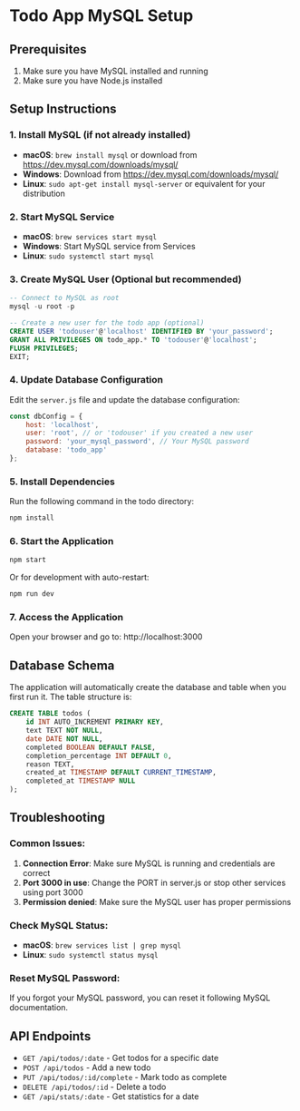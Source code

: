 # Todo App MySQL Setup

## Prerequisites
1. Make sure you have MySQL installed and running
2. Make sure you have Node.js installed

## Setup Instructions

### 1. Install MySQL (if not already installed)
- **macOS**: `brew install mysql` or download from https://dev.mysql.com/downloads/mysql/
- **Windows**: Download from https://dev.mysql.com/downloads/mysql/
- **Linux**: `sudo apt-get install mysql-server` or equivalent for your distribution

### 2. Start MySQL Service
- **macOS**: `brew services start mysql`
- **Windows**: Start MySQL service from Services
- **Linux**: `sudo systemctl start mysql`

### 3. Create MySQL User (Optional but recommended)
```sql
-- Connect to MySQL as root
mysql -u root -p

-- Create a new user for the todo app (optional)
CREATE USER 'todouser'@'localhost' IDENTIFIED BY 'your_password';
GRANT ALL PRIVILEGES ON todo_app.* TO 'todouser'@'localhost';
FLUSH PRIVILEGES;
EXIT;
```

### 4. Update Database Configuration
Edit the `server.js` file and update the database configuration:

```javascript
const dbConfig = {
    host: 'localhost',
    user: 'root', // or 'todouser' if you created a new user
    password: 'your_mysql_password', // Your MySQL password
    database: 'todo_app'
};
```

### 5. Install Dependencies
Run the following command in the todo directory:
```bash
npm install
```

### 6. Start the Application
```bash
npm start
```

Or for development with auto-restart:
```bash
npm run dev
```

### 7. Access the Application
Open your browser and go to: http://localhost:3000

## Database Schema

The application will automatically create the database and table when you first run it. The table structure is:

```sql
CREATE TABLE todos (
    id INT AUTO_INCREMENT PRIMARY KEY,
    text TEXT NOT NULL,
    date DATE NOT NULL,
    completed BOOLEAN DEFAULT FALSE,
    completion_percentage INT DEFAULT 0,
    reason TEXT,
    created_at TIMESTAMP DEFAULT CURRENT_TIMESTAMP,
    completed_at TIMESTAMP NULL
);
```

## Troubleshooting

### Common Issues:

1. **Connection Error**: Make sure MySQL is running and credentials are correct
2. **Port 3000 in use**: Change the PORT in server.js or stop other services using port 3000
3. **Permission denied**: Make sure the MySQL user has proper permissions

### Check MySQL Status:
- **macOS**: `brew services list | grep mysql`
- **Linux**: `sudo systemctl status mysql`

### Reset MySQL Password:
If you forgot your MySQL password, you can reset it following MySQL documentation.

## API Endpoints

- `GET /api/todos/:date` - Get todos for a specific date
- `POST /api/todos` - Add a new todo
- `PUT /api/todos/:id/complete` - Mark todo as complete
- `DELETE /api/todos/:id` - Delete a todo
- `GET /api/stats/:date` - Get statistics for a date

